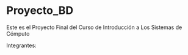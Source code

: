 # Proyecto_BD
Este es el Proyecto Final del Curso de Introducción a Los Sistemas de Cómputo

Integrantes:

